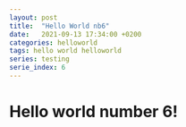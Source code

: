 ```yaml
---
layout: post
title:  "Hello World nb6"
date:   2021-09-13 17:34:00 +0200
categories: helloworld
tags: hello world helloworld
series: testing
serie_index: 6
---
```


# Hello world number 6!
